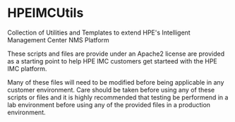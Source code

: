 # HPEIMCUtils
Collection of Utilities and Templates to extend HPE's Intelligent Management Center NMS Platform

These scripts and files are provide under an Apache2 license are provided as a starting point to help HPE IMC customers
get starteed with the HPE IMC platform.

Many of these files will need to be modified before being applicable in any customer environment. Care should be taken
before using any of these scripts or files and it is highly recommended that testing be performend in a lab environment
before using any of the provided files in a production environment.



